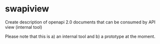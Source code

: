 # swapiview
Create description of openapi 2.0 documents that can be consumed by API view (internal tool)

Please note that this is a) an internal tool and b) a prototype at the moment. 
